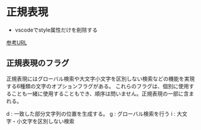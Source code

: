 # 正規表現

- vscodeでstyle属性だけを削除する

[参考URL](https://beacats.com/how-to-bulk-delete-attribute/)

## 正規表現のフラグ

正規表現にはグローバル検索や大文字小文字を区別しない検索などの機能を実現する6種類の文字のオプションフラグがある。
これらのフラグは、個別に使用することも一緒に使用することもでき、順序は問いません。正規表現の一部に含まれる。

d : 一致した部分文字列の位置を生成する。
g : グローバル検索を行う
i : 大文字・小文字を区別しない検索
